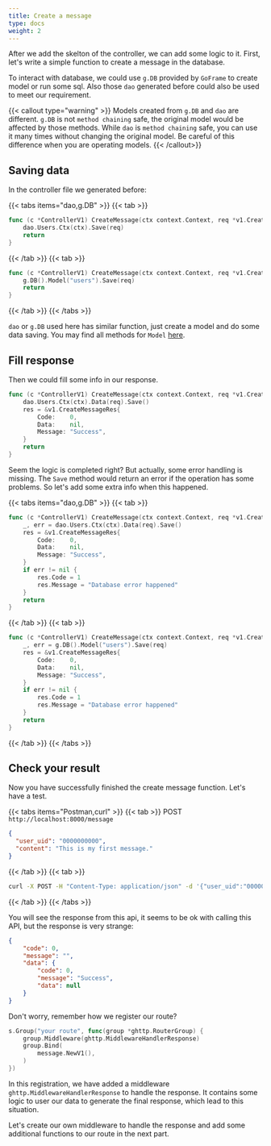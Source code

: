 ```yaml
---
title: Create a message
type: docs
weight: 2
---
```


After we add the skelton of the controller, we can add some logic to it. First, let's write a simple function to create a message in the database.

To interact with database, we could use `g.DB` provided by `GoFrame` to create model or run some sql. Also those `dao` generated before could also be used to meet our requirement.

{{< callout type="warning" >}}
Models created from `g.DB` and `dao` are different. `g.DB` is not `method chaining` safe, the original model would be affected by those methods. While `dao` is `method chaining` safe, you can use it many times without changing the original model. Be careful of this difference when you are operating models.
{{< /callout>}}

## Saving data

In the controller file we generated before:

{{< tabs items="dao,g.DB" >}}
{{< tab >}}
```go {filename="internal/controller/message/message_v1_create_message.go",hl_lines=[2]}
func (c *ControllerV1) CreateMessage(ctx context.Context, req *v1.CreateMessageReq) (res *v1.CreateMessageRes, err error) {
	dao.Users.Ctx(ctx).Save(req)
	return
}
```
{{< /tab >}}
{{< tab >}}
```go {filename="internal/controller/message/message_v1_create_message.go",hl_lines=[2]}
func (c *ControllerV1) CreateMessage(ctx context.Context, req *v1.CreateMessageReq) (res *v1.CreateMessageRes, err error) {
	g.DB().Model("users").Save(req)
	return
}
```
{{< /tab >}}
{{< /tabs >}}

`dao` or `g.DB` used here has similar function, just create a model and do some data saving. You may find all methods for `Model` [here](https://pkg.go.dev/github.com/gogf/gf/v2/database/gdb#Model).

## Fill response

Then we could fill some info in our response.

```go {filename="internal/controller/message/message_v1_create_message.go"}
func (c *ControllerV1) CreateMessage(ctx context.Context, req *v1.CreateMessageReq) (res *v1.CreateMessageRes, err error) {
	dao.Users.Ctx(ctx).Data(req).Save()
	res = &v1.CreateMessageRes{
		Code:    0,
		Data:    nil,
		Message: "Success",
	}
	return
}
```

Seem the logic is completed right? But actually, some error handling is missing. The `Save` method would return an error if the operation has some problems. So let's add some extra info when this happened.

{{< tabs items="dao,g.DB" >}}
{{< tab >}}
```go {filename="internal/controller/message/message_v1_create_message.go",hl_lines=[2]}
func (c *ControllerV1) CreateMessage(ctx context.Context, req *v1.CreateMessageReq) (res *v1.CreateMessageRes, err error) {
	_, err = dao.Users.Ctx(ctx).Data(req).Save()
	res = &v1.CreateMessageRes{
		Code:    0,
		Data:    nil,
		Message: "Success",
	}
	if err != nil {
		res.Code = 1
		res.Message = "Database error happened"
	}
	return
}
```
{{< /tab >}}
{{< tab >}}
```go {filename="internal/controller/message/message_v1_create_message.go",hl_lines=[2]}
func (c *ControllerV1) CreateMessage(ctx context.Context, req *v1.CreateMessageReq) (res *v1.CreateMessageRes, err error) {
	_, err = g.DB().Model("users").Save(req)
	res = &v1.CreateMessageRes{
		Code:    0,
		Data:    nil,
		Message: "Success",
	}
	if err != nil {
		res.Code = 1
		res.Message = "Database error happened"
	}
	return
}
```
{{< /tab >}}
{{< /tabs >}}

## Check your result

Now you have successfully finished the create message function. Let's have a test.

{{< tabs items="Postman,curl" >}}
{{< tab >}}
POST `http://localhost:8000/message`

```json
{
  "user_uid": "0000000000",
  "content": "This is my first message."
}
```
{{< /tab >}}
{{< tab >}}
```bash
curl -X POST -H "Content-Type: application/json" -d '{"user_uid":"0000000000","content":"This is my first message."}' "http://localhost:8000/message"
```
{{< /tab >}}
{{< /tabs >}}

You will see the response from this api, it seems to be ok with calling this API, but the response is very strange:

```json
{
	"code": 0,
	"message": "",
	"data": {
		"code": 0,
		"message": "Success",
		"data": null
	}
}
```

Don't worry, remember how we register our route?

```go {filename="internal/cmd/cmd.go",hl_lines=[2]}
s.Group("your route", func(group *ghttp.RouterGroup) {
	group.Middleware(ghttp.MiddlewareHandlerResponse)
	group.Bind(
		message.NewV1(),
	)
})
```

In this registration, we have added a middleware `ghttp.MiddlewareHandlerResponse` to handle the response. It contains some logic to user our data to generate the final response, which lead to this situation.

Let's create our own middleware to handle the response and add some additional functions to our route in the next part.

